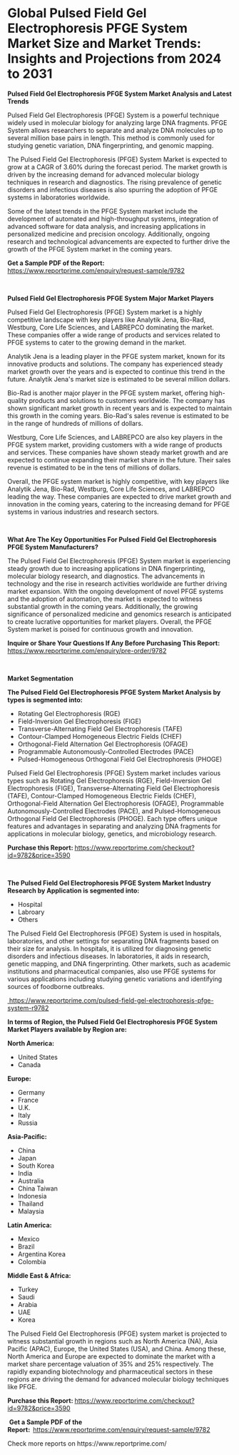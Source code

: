 <p><h1>Global Pulsed Field Gel Electrophoresis PFGE System Market Size and Market Trends: Insights and Projections from 2024 to 2031</h1></p><p><strong>Pulsed Field Gel Electrophoresis PFGE System Market Analysis and Latest Trends</strong></p>
<p><p>Pulsed Field Gel Electrophoresis (PFGE) System is a powerful technique widely used in molecular biology for analyzing large DNA fragments. PFGE System allows researchers to separate and analyze DNA molecules up to several million base pairs in length. This method is commonly used for studying genetic variation, DNA fingerprinting, and genomic mapping.</p><p>The Pulsed Field Gel Electrophoresis (PFGE) System Market is expected to grow at a CAGR of 3.60% during the forecast period. The market growth is driven by the increasing demand for advanced molecular biology techniques in research and diagnostics. The rising prevalence of genetic disorders and infectious diseases is also spurring the adoption of PFGE systems in laboratories worldwide.</p><p>Some of the latest trends in the PFGE System market include the development of automated and high-throughput systems, integration of advanced software for data analysis, and increasing applications in personalized medicine and precision oncology. Additionally, ongoing research and technological advancements are expected to further drive the growth of the PFGE System market in the coming years.</p></p>
<p><strong>Get a Sample PDF of the Report:&nbsp;</strong> <a href="https://www.reportprime.com/enquiry/request-sample/9782">https://www.reportprime.com/enquiry/request-sample/9782</a></p>
<p>&nbsp;</p>
<p><strong>Pulsed Field Gel Electrophoresis PFGE System Major Market Players</strong></p>
<p><p>Pulsed Field Gel Electrophoresis (PFGE) System market is a highly competitive landscape with key players like Analytik Jena, Bio-Rad, Westburg, Core Life Sciences, and LABREPCO dominating the market. These companies offer a wide range of products and services related to PFGE systems to cater to the growing demand in the market.</p><p>Analytik Jena is a leading player in the PFGE system market, known for its innovative products and solutions. The company has experienced steady market growth over the years and is expected to continue this trend in the future. Analytik Jena's market size is estimated to be several million dollars.</p><p>Bio-Rad is another major player in the PFGE system market, offering high-quality products and solutions to customers worldwide. The company has shown significant market growth in recent years and is expected to maintain this growth in the coming years. Bio-Rad's sales revenue is estimated to be in the range of hundreds of millions of dollars.</p><p>Westburg, Core Life Sciences, and LABREPCO are also key players in the PFGE system market, providing customers with a wide range of products and services. These companies have shown steady market growth and are expected to continue expanding their market share in the future. Their sales revenue is estimated to be in the tens of millions of dollars.</p><p>Overall, the PFGE system market is highly competitive, with key players like Analytik Jena, Bio-Rad, Westburg, Core Life Sciences, and LABREPCO leading the way. These companies are expected to drive market growth and innovation in the coming years, catering to the increasing demand for PFGE systems in various industries and research sectors.</p></p>
<p>&nbsp;</p>
<p><strong>What Are The Key Opportunities For Pulsed Field Gel Electrophoresis PFGE System Manufacturers?</strong></p>
<p><p>The Pulsed Field Gel Electrophoresis (PFGE) System market is experiencing steady growth due to increasing applications in DNA fingerprinting, molecular biology research, and diagnostics. The advancements in technology and the rise in research activities worldwide are further driving market expansion. With the ongoing development of novel PFGE systems and the adoption of automation, the market is expected to witness substantial growth in the coming years. Additionally, the growing significance of personalized medicine and genomics research is anticipated to create lucrative opportunities for market players. Overall, the PFGE System market is poised for continuous growth and innovation.</p></p>
<p><strong>Inquire or Share Your Questions If Any Before Purchasing This Report:</strong> <a href="https://www.reportprime.com/enquiry/pre-order/9782">https://www.reportprime.com/enquiry/pre-order/9782</a></p>
<p>&nbsp;</p>
<p><strong>Market Segmentation</strong></p>
<p><strong>The Pulsed Field Gel Electrophoresis PFGE System Market Analysis by types is segmented into:</strong></p>
<p><ul><li>Rotating Gel Electrophoresis (RGE)</li><li>Field-Inversion Gel Electrophoresis (FIGE)</li><li>Transverse-Alternating Field Gel Electrophoresis (TAFE)</li><li>Contour-Clamped Homogeneous Electric Fields (CHEF)</li><li>Orthogonal-Field Alternation Gel Electrophoresis (OFAGE)</li><li>Programmable Autonomously-Controlled Electrodes (PACE)</li><li>Pulsed-Homogeneous Orthogonal Field Gel Electrophoresis (PHOGE)</li></ul></p>
<p><p>Pulsed Field Gel Electrophoresis (PFGE) System market includes various types such as Rotating Gel Electrophoresis (RGE), Field-Inversion Gel Electrophoresis (FIGE), Transverse-Alternating Field Gel Electrophoresis (TAFE), Contour-Clamped Homogeneous Electric Fields (CHEF), Orthogonal-Field Alternation Gel Electrophoresis (OFAGE), Programmable Autonomously-Controlled Electrodes (PACE), and Pulsed-Homogeneous Orthogonal Field Gel Electrophoresis (PHOGE). Each type offers unique features and advantages in separating and analyzing DNA fragments for applications in molecular biology, genetics, and microbiology research.</p></p>
<p><strong>Purchase this Report:&nbsp;</strong><a href="https://www.reportprime.com/checkout?id=9782&price=3590">https://www.reportprime.com/checkout?id=9782&price=3590</a></p>
<p>&nbsp;</p>
<p><strong>The Pulsed Field Gel Electrophoresis PFGE System Market Industry Research by Application is segmented into:</strong></p>
<p><ul><li>Hospital</li><li>Labroary</li><li>Others</li></ul></p>
<p><p>The Pulsed Field Gel Electrophoresis (PFGE) System is used in hospitals, laboratories, and other settings for separating DNA fragments based on their size for analysis. In hospitals, it is utilized for diagnosing genetic disorders and infectious diseases. In laboratories, it aids in research, genetic mapping, and DNA fingerprinting. Other markets, such as academic institutions and pharmaceutical companies, also use PFGE systems for various applications including studying genetic variations and identifying sources of foodborne outbreaks.</p></p>
<p><a href="https://www.reportprime.com/pulsed-field-gel-electrophoresis-pfge-system-r9782">&nbsp;https://www.reportprime.com/pulsed-field-gel-electrophoresis-pfge-system-r9782</a></p>
<p><strong>In terms of Region, the Pulsed Field Gel Electrophoresis PFGE System Market Players available by Region are:</strong></p>
<p>
    <p> <strong> North America: </strong>
        <ul>
            <li>United States</li>
            <li>Canada</li>
        </ul>
        </p> 
    <p> <strong> Europe: </strong>
        <ul>
            <li>Germany</li>
            <li>France</li>
            <li>U.K.</li>
            <li>Italy</li>
            <li>Russia</li>
        </ul>
        </p> 
    <p> <strong> Asia-Pacific: </strong>
        <ul>
            <li>China</li>
            <li>Japan</li>
            <li>South Korea</li>
            <li>India</li>
            <li>Australia</li>
            <li>China Taiwan</li>
            <li>Indonesia</li>
            <li>Thailand</li>
            <li>Malaysia</li>
        </ul>
        </p> 
    <p> <strong> Latin America: </strong>
        <ul>
            <li>Mexico</li>
            <li>Brazil</li>
            <li>Argentina Korea</li>
            <li>Colombia</li>
        </ul>
        </p> 
    <p> <strong> Middle East & Africa: </strong>
        <ul>
            <li>Turkey</li>
            <li>Saudi</li>
            <li>Arabia</li>
            <li>UAE</li>
            <li>Korea</li>
        </ul>
    </p>
    </p>
<p><p>The Pulsed Field Gel Electrophoresis (PFGE) system market is projected to witness substantial growth in regions such as North America (NA), Asia Pacific (APAC), Europe, the United States (USA), and China. Among these, North America and Europe are expected to dominate the market with a market share percentage valuation of 35% and 25% respectively. The rapidly expanding biotechnology and pharmaceutical sectors in these regions are driving the demand for advanced molecular biology techniques like PFGE.</p></p>
<p><strong>Purchase this Report: </strong><a href="https://www.reportprime.com/checkout?id=9782&price=3590">https://www.reportprime.com/checkout?id=9782&price=3590</a></p>
<p>&nbsp;<strong>Get a Sample PDF of the Report:&nbsp;&nbsp;</strong><a href="https://www.reportprime.com/enquiry/request-sample/9782">https://www.reportprime.com/enquiry/request-sample/9782</a></p>
<p><strong></strong></p>
<p>Check more reports on https://www.reportprime.com/</p>